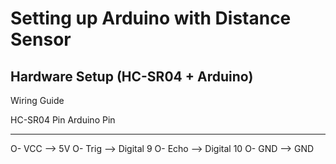 # Setting up Arduino with Distance Sensor

## Hardware Setup (HC-SR04 + Arduino)
Wiring Guide

HC-SR04 Pin	  Arduino Pin
-----------   -----------
O- VCC     --> 5V
O- Trig    --> Digital 9
O- Echo    --> Digital 10
O- GND     --> GND
